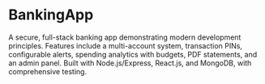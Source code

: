 # BankingApp
A secure, full-stack banking app demonstrating modern development principles. Features include a multi-account system, transaction PINs, configurable alerts, spending analytics with budgets, PDF statements, and an admin panel. Built with Node.js/Express, React.js, and MongoDB, with comprehensive testing.
